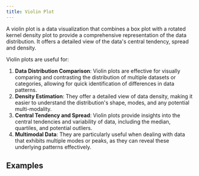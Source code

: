 ```yaml
---
title: Violin Plot
---
```


A violin plot is a data visualization that combines a box plot with a rotated kernel density plot to provide a comprehensive representation of the data distribution. It offers a detailed view of the data's central tendency, spread and density.

Violin plots are useful for:

1. **Data Distribution Comparison**: Violin plots are effective for visually comparing and contrasting the distribution of multiple datasets or categories, allowing for quick identification of differences in data patterns.
2. **Density Estimation**: They offer a detailed view of data density, making it easier to understand the distribution's shape, modes, and any potential multi-modality.
3. **Central Tendency and Spread**: Violin plots provide insights into the central tendencies and variability of data, including the median, quartiles, and potential outliers.
4. **Multimodal Data**: They are particularly useful when dealing with data that exhibits multiple modes or peaks, as they can reveal these underlying patterns effectively.

## Examples
